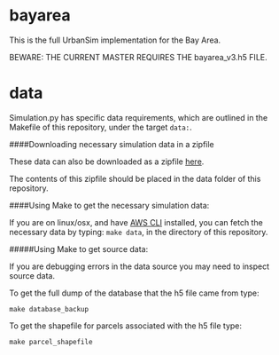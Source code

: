 bayarea
=======

This is the full UrbanSim implementation for the Bay Area.

BEWARE: THE CURRENT MASTER REQUIRES THE bayarea_v3.h5 FILE.

data
=======
Simulation.py has specific data requirements, which are outlined in the Makefile of this repository, under the target `data:`.

####Downloading necessary simulation data in a zipfile

These data can also be downloaded as a zipfile [here](https://mtcdrive.box.com/2015-06-01-bayarea-urbansim). 

The contents of this zipfile should be placed in the data folder of this repository. 

####Using Make to get the necessary simulation data:

If you are on linux/osx, and have [AWS CLI](https://aws.amazon.com/cli/) installed, you can fetch the necessary data by typing:
`make data`, in the directory of this repository. 

#####Using Make to get source data:

If you are debugging errors in the data source you may need to inspect source data. 

To get the full dump of the database that the h5 file came from type:

`make database_backup`

To get the shapefile for parcels associated with the h5 file type:

`make parcel_shapefile`

